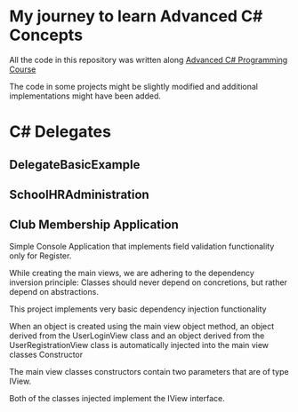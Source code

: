 # My journey to learn Advanced C# Concepts

All the code in this repository was written along [Advanced C# Programming Course](https://www.youtube.com/watch?v=YT8s-90oDC0&t=285s)

The code in some projects might be slightly modified and additional implementations might have been added.

# C# Delegates

## DelegateBasicExample

## SchoolHRAdministration

## Club Membership Application

Simple Console Application that implements field validation functionality only for Register.

While creating the main views, we are adhering to the dependency inversion principle: Classes should never depend on concretions, but rather depend on abstractions.

This project implements very basic dependency injection functionality

When an object is created using the main view object method, an object derived from the UserLoginView class and an object derived from the UserRegistrationView class is automatically injected into the main view classes Constructor

The main view classes constructors contain two parameters that are of type IView.

Both of the classes injected implement the IView interface.
